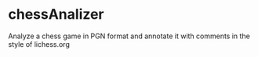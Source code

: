 # chessAnalizer

Analyze a chess game in PGN format and annotate it with comments in the style of lichess.org
